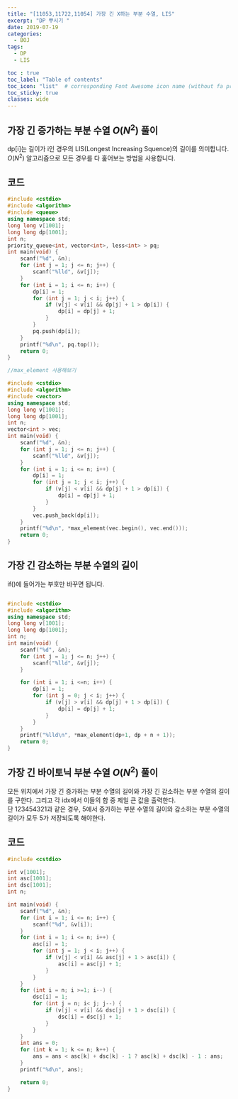 ```yaml
---
title: "[11053,11722,11054] 가장 긴 X하는 부분 수열, LIS"
excerpt: "DP 뿌시기 "
date: 2019-07-19
categories:
  - BOJ
tags:
  - DP
  - LIS

toc : true
toc_label: "Table of contents"
toc_icon: "list"  # corresponding Font Awesome icon name (without fa prefix)
toc_sticky: true
classes: wide  
---
```



## 가장 긴 증가하는 부분 수열 $O(N^{2})$ 풀이

dp[i]는 길이가 i인 경우의 LIS(Longest Increasing Squence)의 길이를 의미합니다. $O(N^{2})$ 알고리즘으로 모든 경우를 다 훑어보는 방법을 사용합니다.

## 코드

```cpp
#include <cstdio>
#include <algorithm>
#include <queue>
using namespace std;
long long v[1001];
long long dp[1001];
int n;
priority_queue<int, vector<int>, less<int> > pq;
int main(void) {
	scanf("%d", &n);
	for (int j = 1; j <= n; j++) {
		scanf("%lld", &v[j]);
	}
	for (int i = 1; i <= n; i++) {
		dp[i] = 1;
		for (int j = 1; j < i; j++) {
			if (v[j] < v[i] && dp[j] + 1 > dp[i]) {
				dp[i] = dp[j] + 1;
			}
		}
		pq.push(dp[i]);
	}
	printf("%d\n", pq.top());
	return 0;
}
```

```cpp
//max_element 사용해보기

#include <cstdio>
#include <algorithm>
#include <vector>
using namespace std;
long long v[1001];
long long dp[1001];
int n;
vector<int > vec;
int main(void) {
	scanf("%d", &n);
	for (int j = 1; j <= n; j++) {
		scanf("%lld", &v[j]);
	}
	for (int i = 1; i <= n; i++) {
		dp[i] = 1;
		for (int j = 1; j < i; j++) {
			if (v[j] < v[i] && dp[j] + 1 > dp[i]) {
				dp[i] = dp[j] + 1;
			}
		}
		vec.push_back(dp[i]);
	}
	printf("%d\n", *max_element(vec.begin(), vec.end()));
	return 0;
}

```

## 가장 긴 감소하는 부분 수열의 길이

if()에 들어가는 부호만 바꾸면 됩니다.  

```cpp

#include <cstdio>
#include <algorithm>
using namespace std;
long long v[1001];
long long dp[1001];
int n;
int main(void) {
	scanf("%d", &n);
	for (int j = 1; j <= n; j++) {
		scanf("%lld", &v[j]);
	}

	for (int i = 1; i <=n; i++) {
		dp[i] = 1;
		for (int j = 0; j < i; j++) {
			if (v[j] > v[i] && dp[j] + 1 > dp[i]) {
				dp[i] = dp[j] + 1;
			}
		}
	}
	printf("%lld\n", *max_element(dp+1, dp + n + 1));
	return 0;
}

```

## 가장 긴 바이토닉 부분 수열 $O(N^{2})$ 풀이

모든 위치에서 가장 긴 증가하는 부분 수열의 길이와 가장 긴 감소하는 부분 수열의 길이를 구한다. 그리고 각 idx에서 이들의 합 중 제일 큰 값을 출력한다.  
단 123454321과 같은 경우, 5에서 증가하는 부분 수열의 길이와 감소하는 부분 수열의 길이가 모두 5가 저장되도록 해야한다. 


## 코드  


```cpp
#include <cstdio>

int v[1001];
int asc[1001];
int dsc[1001];
int n;

int main(void) {
	scanf("%d", &n);
	for (int i = 1; i <= n; i++) {
		scanf("%d", &v[i]);
	}
	for (int i = 1; i <= n; i++) {
		asc[i] = 1;
		for (int j = 1; j < i; j++) {
			if (v[j] < v[i] && asc[j] + 1 > asc[i]) {
				asc[i] = asc[j] + 1;
			}
		}
	}
	for (int i = n; i >=1; i--) {
		dsc[i] = 1;
		for (int j = n; i< j; j--) {
			if (v[j] < v[i] && dsc[j] + 1 > dsc[i]) {
				dsc[i] = dsc[j] + 1;
			}
		}
	}
	int ans = 0;
	for (int k = 1; k <= n; k++) {
		ans = ans < asc[k] + dsc[k] - 1 ? asc[k] + dsc[k] - 1 : ans;
	}
	printf("%d\n", ans);

	return 0;
}

```

